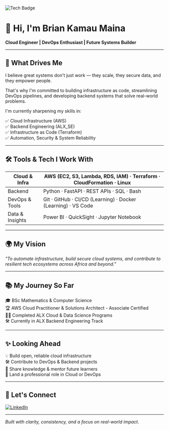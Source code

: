 <img align="center" src="https://img.shields.io/badge/Cloud%20%7C%20Backend%20%7C%20DevOps-AWS%20%7C%20Terraform%20%7C%20Python-blue" alt="Tech Badge" />

# 👋 Hi, I'm Brian Kamau Maina  
**Cloud Engineer | DevOps Enthusiast | Future Systems Builder**

---

## 🚀 What Drives Me

I believe great systems don't just work — they scale, they secure data, and they empower people.

That's why I'm committed to building infrastructure as code, streamlining DevOps pipelines, and developing backend systems that solve real-world problems.

I'm currently sharpening my skills in:

✅ Cloud Infrastructure (AWS)  
✅ Backend Engineering (ALX_SE)  
✅ Infrastructure as Code (Terraform)  
✅ Automation, Security & System Reliability  

---

## 🛠️ Tools & Tech I Work With

| Cloud & Infra   | AWS (EC2, S3, Lambda, RDS, IAM) · Terraform · CloudFormation · Linux |
|-----------------|-----------------------------------------------------------------------|
| Backend         | Python · FastAPI · REST APIs · SQL · Bash                           |
| DevOps & Tools  | Git · GitHub · CI/CD (Learning) · Docker (Learning) · VS Code       |
| Data & Insights | Power BI · QuickSight · Jupyter Notebook                            |

---

## 🌍 My Vision  

_"To automate infrastructure, build secure cloud systems, and contribute to resilient tech ecosystems across Africa and beyond."_  

---

## 📚 My Journey So Far

🎓 BSc Mathematics & Computer Science  
🏆 AWS Cloud Practitioner & Solutions Architect - Associate Certified  
👨‍💻 Completed ALX Cloud & Data Science Programs  
🛠️ Currently in ALX Backend Engineering Track  

---

## ✨ Looking Ahead

💡 Build open, reliable cloud infrastructure  
🛠 Contribute to DevOps & Backend projects  
📖 Share knowledge & mentor future learners  
🎯 Land a professional role in Cloud or DevOps  

---

## 🤝 Let's Connect  

[![LinkedIn](https://img.shields.io/badge/LinkedIn-Brian%20Kamau%20Maina-blue?style=flat&logo=linkedin)](https://www.linkedin.com/in/brian-maina-532342178/)  

---

*Built with clarity, consistency, and a focus on real-world impact.*
